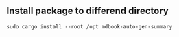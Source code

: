 ## Install package to differend directory

```
sudo cargo install --root /opt mdbook-auto-gen-summary
```
